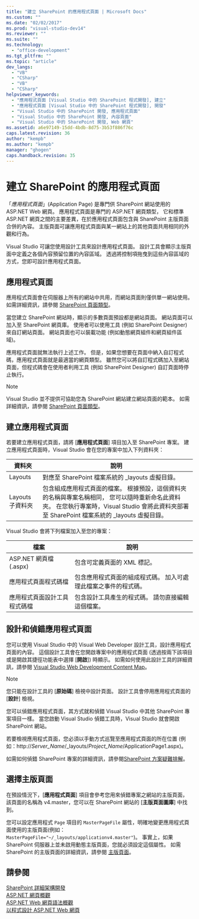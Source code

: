 ```yaml
---
title: "建立 SharePoint 的應用程式頁面 | Microsoft Docs"
ms.custom: ""
ms.date: "02/02/2017"
ms.prod: "visual-studio-dev14"
ms.reviewer: ""
ms.suite: ""
ms.technology: 
  - "office-development"
ms.tgt_pltfrm: ""
ms.topic: "article"
dev_langs: 
  - "VB"
  - "CSharp"
  - "VB"
  - "CSharp"
helpviewer_keywords: 
  - "應用程式頁面 [Visual Studio 中的 SharePoint 程式開發], 建立"
  - "應用程式頁面 [Visual Studio 中的 SharePoint 程式開發], 開發"
  - "Visual Studio 中的 SharePoint 開發, 應用程式頁面"
  - "Visual Studio 中的 SharePoint 開發, 內容頁面"
  - "Visual Studio 中的 SharePoint 開發, Web 網頁"
ms.assetid: a6e97149-15dd-4bdb-8d75-3b53f886f76c
caps.latest.revision: 36
author: "kempb"
ms.author: "kempb"
manager: "ghogen"
caps.handback.revision: 35
---
```

# 建立 SharePoint 的應用程式頁面
  「*應用程式頁面*」\(Application Page\) 是專門供 SharePoint 網站使用的 ASP.NET Web 網頁。  應用程式頁面是專門的 ASP.NET 網頁類型，  它和標準 ASP.NET 網頁之間的主要差異，在於應用程式頁面包含與 SharePoint 主版頁面合併的內容。  主版頁面可讓應用程式頁面與某一網站上的其他頁面共用相同的外觀和行為。  
  
 Visual Studio 可讓您使用設計工具來設計應用程式頁面。  設計工具會顯示主版頁面中定義之各個內容預留位置的內容區域。  透過將控制項拖曳到這些內容區域的方式，您即可設計應用程式頁面。  
  
## 應用程式頁面  
 應用程式頁面會在伺服器上所有的網站中共用，而網站頁面則僅供單一網站使用。  如需詳細資訊，請參閱 [SharePoint 頁面類型](http://go.microsoft.com/fwlink/?LinkID=211584)。  
  
 當您建立 SharePoint 網站時，顯示的多數頁面預設都是網站頁面。  網站頁面可以加入至 SharePoint 網頁庫。  使用者可以使用工具 \(例如 SharePoint Designer\) 來自訂網站頁面。  網站頁面也可以裝載功能 \(例如動態網頁組件和網頁組件區域\)。  
  
 應用程式頁面就無法執行上述工作。  但是，如果您想要在頁面中納入自訂程式碼，應用程式頁面就是最適當的網頁類型。  雖然您可以將自訂程式碼加入至網站頁面，但程式碼會在使用者利用工具 \(例如 SharePoint Designer\) 自訂頁面時停止執行。  
  
> [!NOTE]  
>  Visual Studio 並不提供可協助您為 SharePoint 網站建立網站頁面的範本。  如需詳細資訊，請參閱 [SharePoint 頁面類型](http://go.microsoft.com/fwlink/?LinkID=211584)。  
  
## 建立應用程式頁面  
 若要建立應用程式頁面，請將 \[**應用程式頁面**\] 項目加入至 SharePoint 專案。  建立應用程式頁面時，Visual Studio 會在您的專案中加入下列資料夾：  
  
|資料夾|說明|  
|---------|--------|  
|Layouts|對應至 SharePoint 檔案系統的 \_layouts 虛擬目錄。|  
|Layouts 子資料夾|包含組成應用程式頁面的檔案。  根據預設，這個資料夾的名稱與專案名稱相同，  您可以隨時重新命名此資料夾。  在您執行專案時，Visual Studio 會將此資料夾部署至 SharePoint 檔案系統的 \_layouts 虛擬目錄。|  
  
 Visual Studio 會將下列檔案加入至您的專案：  
  
|檔案|說明|  
|--------|--------|  
|ASP.NET 網頁檔 \(.aspx\)|包含可定義頁面的 XML 標記。|  
|應用程式頁面程式碼檔|包含應用程式頁面的組成程式碼。  加入可處理此檔案之事件的程式碼。|  
|應用程式頁面設計工具程式碼檔|包含設計工具產生的程式碼。  請勿直接編輯這個檔案。|  
  
## 設計和偵錯應用程式頁面  
 您可以使用 Visual Studio 中的 Visual Web Developer 設計工具，設計應用程式頁面的內容。  這個設計工具會在您開啟專案中的應用程式頁面 \(透過按兩下該項目或是開啟其捷徑功能表中選擇 \[**開啟**\]\) 時顯示。  如需如何使用此設計工具的詳細資訊，請參閱 [Visual Studio Web Development Content Map](http://msdn.microsoft.com/zh-tw/9c31f93b-c8fb-4599-9b14-6194ec8c7539)。  
  
> [!NOTE]  
>  您只能在設計工具的 \[**原始碼**\] 檢視中設計頁面。  設計工具會停用應用程式頁面的 \[**設計**\] 檢視。  
  
 您可以偵錯應用程式頁面，其方式就和偵錯 Visual Studio 中其他 SharePoint 專案項目一樣。  當您啟動 Visual Studio 偵錯工具時，Visual Studio 就會開啟 SharePoint 網站。  
  
 若要檢視應用程式頁面，您必須以手動方式巡覽至應用程式頁面的所在位置 \(例如：http:\/\/*Server\_Name*\/\_layouts\/*Project\_Name*\/ApplicationPage1.aspx\)。  
  
 如需如何偵錯 SharePoint 專案的詳細資訊，請參閱[SharePoint 方案疑難排解](../sharepoint/troubleshooting-sharepoint-solutions.md)。  
  
## 選擇主版頁面  
 在預設情況下，\[**應用程式頁面**\] 項目會參考您用來偵錯專案之網站的主版頁面，  該頁面的名稱為 v4.master，您可以在 SharePoint 網站的 \[**主版頁面圖庫**\] 中找到。  
  
 您可以設定應用程式 `Page` 項目的 `MasterPageFile` 屬性，明確地變更應用程式頁面使用的主版頁面\(例如：`MasterPageFile="~/_layouts/applicationv4.master"`\)。  事實上，如果 SharePoint 伺服器上並未啟用動態主版頁面，您就必須設定這個屬性。  如需 SharePoint 的主版頁面的詳細資訊，請參閱 [主版頁面](http://go.microsoft.com/fwlink/?LinkID=169281)。  
  
## 請參閱  
 [SharePoint 詳細架構開發](http://go.microsoft.com/fwlink/?LinkID=182103)   
 [ASP.NET 網頁概觀](http://msdn.microsoft.com/library/52fa0455-41ea-4315-8208-2861d1527da2)   
 [ASP.NET Web 網頁語法概觀](http://msdn.microsoft.com/library/09074b20-ece9-46fa-bc8f-ab2595ed2c02)   
 [以程式設計 ASP.NET Web 網頁](http://msdn.microsoft.com/zh-tw/5626c661-8057-4de8-b658-c2e35ed4b4c9)  
  
  